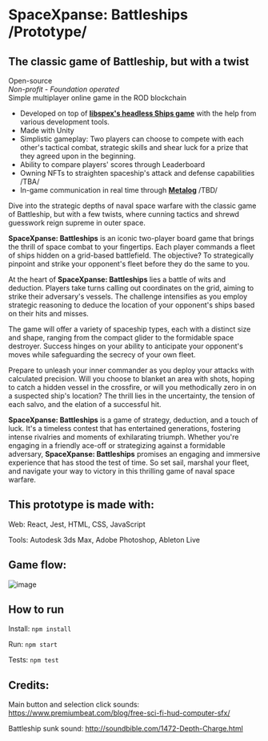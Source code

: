 # SpaceXpanse: Battleships /Prototype/
## The classic game of Battleship, but with a twist
Open-source  
*Non-profit - Foundation operated*  
Simple multiplayer online game in the ROD blockchain  

* Developed on top of [**libspex's headless Ships game**](https://github.com/SpaceXpanse/libspex/tree/dev/ships) with the help from various development tools.
* Made with Unity
* Simplistic gameplay: Two players can choose to compete with each other's tactical combat, strategic skills and shear luck for a prize that they agreed upon in the beginning.
* Ability to compare players' scores through Leaderboard
* Owning NFTs to straighten spaceship's attack and defense capabilities /TBA/
* In-game communication in real time through [**Metalog**](https://github.com/SpaceXpanse/Whitepaper/blob/main/README.md#community) /TBD/

Dive into the strategic depths of naval space warfare with the classic game of Battleship, but with a few twists, where cunning tactics and shrewd guesswork reign supreme in outer space.

**SpaceXpanse: Battleships** is an iconic two-player board game that brings the thrill of space combat to your fingertips. Each player commands a fleet of ships hidden on a grid-based battlefield. The objective? 
To strategically pinpoint and strike your opponent's fleet before they do the same to you.

At the heart of **SpaceXpanse: Battleships** lies a battle of wits and deduction. Players take turns calling out coordinates on the grid, aiming to strike their adversary's vessels. The challenge intensifies as you employ strategic reasoning to deduce the location of your opponent's ships based on their hits and misses.

The game will offer a variety of spaceship types, each with a distinct size and shape, ranging from the compact glider to the formidable space destroyer. Success hinges on your ability to anticipate your opponent's moves while safeguarding the secrecy of your own fleet.

Prepare to unleash your inner commander as you deploy your attacks with calculated precision. Will you choose to blanket an area with shots, hoping to catch a hidden vessel in the crossfire, or will you methodically zero in
on a suspected ship's location? The thrill lies in the uncertainty, the tension of each salvo, and the elation of a successful hit.

**SpaceXpanse: Battleships** is a game of strategy, deduction, and a touch of luck. It's a timeless contest that has entertained generations, fostering intense rivalries and moments of exhilarating triumph. Whether you're engaging in a friendly ace-off or strategizing against a formidable adversary, **SpaceXpanse: Battleships** promises an engaging and immersive experience that has stood the test of time. So set sail, marshal your fleet, and navigate your way to victory in this thrilling game of naval space warfare.

## This prototype is made with:

Web: React, Jest, HTML, CSS, JavaScript

Tools: Autodesk 3ds Max, Adobe Photoshop, Ableton Live

## Game flow:

![image](https://user-images.githubusercontent.com/52622303/73218894-8eb4c200-4163-11ea-9f11-51eda48dd695.png)

## How to run

Install: `npm install`

Run: `npm start`

Tests: `npm test`

## Credits:

Main button and selection click sounds: https://www.premiumbeat.com/blog/free-sci-fi-hud-computer-sfx/

Battleship sunk sound: http://soundbible.com/1472-Depth-Charge.html
